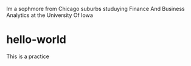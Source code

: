Im a sophmore from Chicago suburbs studuying Finance And Business Analytics at the University Of Iowa
# hello-world
This is a practice 
